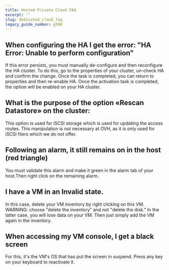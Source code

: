```yaml
---
title: Hosted Private Cloud FAQ
excerpt: ''
slug: dedicated_cloud_faq
legacy_guide_number: g598
---
```



## When configuring the HA I get the error: "HA Error: Unable to perform configuration"
If this error persists, you must manually de-configure and then reconfigure the HA cluster. To do this, go to the properties of your cluster, un-check HA and confirm the change. Once the task is completed, you can return to properties and then re-enable HA. Once the activation task is completed, the option will be enabled on your HA cluster.


## What is the purpose of the option «Rescan Datastore» on the cluster:
This option is used for iSCSI storage which is used for updating the access routes.
This manipulation is not necessary at OVH, as it is only used for iSCSI filers which we do not offer.


## Following an alarm, it still remains on in the host (red triangle)
You must validate this alarm and make it green in the alarm tab of your host.Then right click on the remaining alarm.


## I have a VM in an Invalid state.
In this case, delete your VM inventory by right clicking on this VM.
WARNING: choose "delete the inventory" and not "delete the disk." In the latter case, you will lose data on your VM.
Then just simply add the VM again in the inventory.


## When accessing my VM console, I get a black screen
For this, it's the VM's OS that has put the screen in suspend. Press any key on your keyboard to reactivate it.

